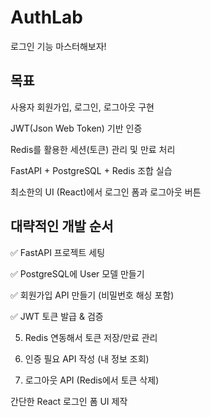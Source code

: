 # AuthLab
로그인 기능 마스터해보자!

## 목표
사용자 회원가입, 로그인, 로그아웃 구현

JWT(Json Web Token) 기반 인증

Redis를 활용한 세션(토큰) 관리 및 만료 처리

FastAPI + PostgreSQL + Redis 조합 실습

최소한의 UI (React)에서 로그인 폼과 로그아웃 버튼

## 대략적인 개발 순서
✅ FastAPI 프로젝트 세팅

✅ PostgreSQL에 User 모델 만들기

✅ 회원가입 API 만들기 (비밀번호 해싱 포함)

✅ JWT 토큰 발급 & 검증

5. Redis 연동해서 토큰 저장/만료 관리

6. 인증 필요 API 작성 (내 정보 조회)

7. 로그아웃 API (Redis에서 토큰 삭제)

간단한 React 로그인 폼 UI 제작


